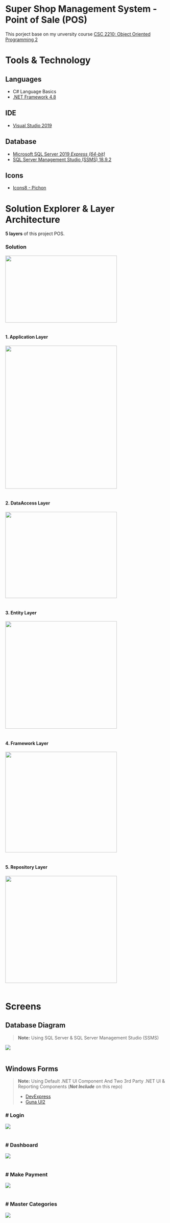 # Super Shop Management System - Point of Sale (POS)

This porject base on my unversity course [CSC 2210: Object Oriented Programming 2](https://www.aiub.edu/faculties/fst/ug-course-catalog)  

# Tools & Technology

## Languages

 - C# Language Basics
 - [.NET Framework 4.8](https://dotnet.microsoft.com/download/dotnet-framework/net48)

## IDE

- [Visual Studio 2019](https://visualstudio.microsoft.com/downloads/)

## Database

 - [Microsoft SQL Server 2019 *Express (64-bit)*](https://www.microsoft.com/en-us/sql-server/sql-server-downloads)
 - [SQL Server Management Studio (SSMS) 18.9.2](https://docs.microsoft.com/en-us/sql/ssms/download-sql-server-management-studio-ssms?view=sql-server-ver15) 

## Icons 
- [Icons8 - Pichon](https://icons8.com/app/windows)

# Solution Explorer & Layer Architecture

**5 layers** of this project POS. 

### **Solution**

<img src="markdownAssets/layers/solutions.png"  width="349" height="209"> 

<br>
<br>

#### **1. Application Layer**

<img src="markdownAssets/layers/AppllicationLayer.png"  width="349" height="446"> 

<br>
<br>

#### **2. DataAccess Layer**
<img src="markdownAssets/layers/DataAccessLayer.png"  width="349" height="269">

<br>
<br>

#### **3. Entity Layer**

<img src="markdownAssets/layers/EntitiyLayer.png"  width="349" height="335">

<br>
<br>

#### **4. Framework Layer**

<img src="markdownAssets/layers/FrameworkLayer.png"  width="349" height="314">

<br>
<br>

####  **5. Repository Layer**

<img src="markdownAssets/layers/RepositoryLayer.png"  width="349" height="334">

<br>
<br>

# Screens

## Database Diagram 
> **Note:** Using SQL Server & SQL Server Management Studio (SSMS)

<img src="markdownAssets/Diagram/DiagramDB.png"  width="auto" height="auto">

<br>
<br>

## Windows Forms
> **Note:** Using Default .NET UI Component And Two 3rd Party .NET UI & Reporting Components (_**Not Include**_ on this repo) <br>
 >  - [DevExpress](https://www.devexpress.com/)
 >  -  [Guna UI2](https://gunaui.com/)



### **# Login**
<img src="markdownAssets/Screens/Login2.png"  width="auto" height="auto">

<br>
<br>

### **# Dashboard**

<img src="markdownAssets/Screens/Snapshot_1.png"  width="auto" height="auto">

<br>
<br>

### **# Make Payment**

<img src="markdownAssets/Screens/Snapshot_6.png"  width="auto" height="auto">


<br>
<br>

### **# Master Categories**

<img src="markdownAssets/Screens/Snapshot_9.png"  width="auto" height="auto">

<br>
<br>
